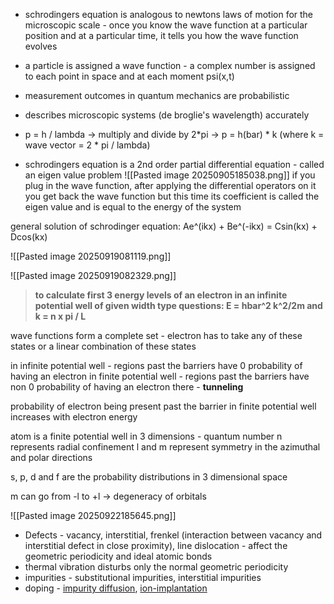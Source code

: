 
- schrodingers equation is analogous to newtons laws of motion for the microscopic scale - once you know the wave function at a particular position and at a particular time, it tells you how the wave function evolves
- a particle is assigned a wave function - a complex number is assigned to each point in space and at each moment psi(x,t)
- measurement outcomes in quantum mechanics are probabilistic
- describes microscopic systems (de broglie's wavelength) accurately
- p = h / lambda -> multiply and divide by 2*pi -> p = h(bar) * k (where k = wave vector = 2 * pi / lambda)

- schrodingers equation is a 2nd order partial differential equation - called an eigen value problem
![[Pasted image 20250905185038.png]]
if you plug in the wave function, after applying the differential operators on it you get back the wave function but this time its coefficient is called the eigen value and is equal to the energy of the system

general solution of schrodinger equation: Ae^(ikx) + Be^(-ikx) = Csin(kx) + Dcos(kx)

![[Pasted image 20250919081119.png]]

![[Pasted image 20250919082329.png]]

> **to calculate first 3 energy levels of an electron in an infinite potential well of given width type questions: E = hbar^2 k^2/2m and k = n x pi / L**

wave functions form a complete set - electron has to take any of these states or a linear combination of these states

in infinite potential well - regions past the barriers have 0 probability of having an electron
in finite potential well - regions past the barriers have non 0 probability of having an electron there - **tunneling**

probability of electron being present past the barrier in finite potential well increases with electron energy

atom is a finite potential well in 3 dimensions - 
quantum number n represents radial confinement
l and m represent symmetry in the azimuthal and polar directions

s, p, d and f are the probability distributions in 3 dimensional space 

m can go from -l to +l -> degeneracy of orbitals

![[Pasted image 20250922185645.png]]

- Defects - vacancy, interstitial, frenkel (interaction between vacancy and interstitial defect in close proximity), line dislocation - affect the geometric periodicity and ideal atomic bonds
- thermal vibration disturbs only the normal geometric periodicity 
- impurities - substitutional impurities, interstitial impurities
- doping - [impurity diffusion](ion-diffusion.md), [ion-implantation](ion-implantation.md)